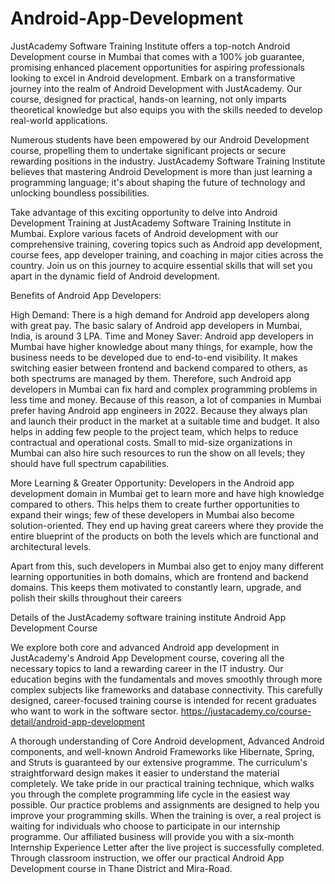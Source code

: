# Android-App-Development
JustAcademy Software Training Institute offers a top-notch Android Development course in Mumbai that comes with a 100% job guarantee, promising enhanced placement opportunities for aspiring professionals looking to excel in Android development. Embark on a transformative journey into the realm of Android Development with JustAcademy.
Our course, designed for practical, hands-on learning, not only imparts theoretical knowledge but also equips you with the skills needed to develop real-world applications.

Numerous students have been empowered by our Android Development course, propelling them to undertake significant projects or secure rewarding positions in the industry. JustAcademy Software Training Institute believes that mastering Android Development is more than just learning a programming language; it's about shaping the future of technology and unlocking boundless possibilities.

Take advantage of this exciting opportunity to delve into Android Development Training at JustAcademy Software Training Institute in Mumbai. Explore various facets of Android development with our comprehensive training, covering topics such as Android app development, course fees, app developer training, and coaching in major cities across the country. Join us on this journey to acquire essential skills that will set you apart in the dynamic field of Android development.

Benefits of Android App Developers:

High Demand: There is a high demand for Android app developers along with great pay. The basic salary of Android app developers in Mumbai, India, is around 3 LPA.
Time and Money Saver: Android app developers in Mumbai have higher knowledge about many things, for example, how the business needs to be developed due to end-to-end visibility. It makes switching easier between frontend and backend compared to others, as both spectrums are managed by them. Therefore, such Android app developers in Mumbai can fix hard and complex programming problems in less time and money.
Because of this reason, a lot of companies in Mumbai prefer having Android app engineers in 2022. Because they always plan and launch their product in the market at a suitable time and budget. It also helps in adding few people to the project team, which helps to reduce contractual and operational costs. Small to mid-size organizations in Mumbai can also hire such resources to run the show on all levels; they should have full spectrum capabilities.

More Learning & Greater Opportunity: Developers in the Android app development domain in Mumbai get to learn more and have high knowledge compared to others. This helps them to create further opportunities to expand their wings; few of these developers in Mumbai also become solution-oriented.
They end up having great careers where they provide the entire blueprint of the products on both the levels which are functional and architectural levels.

Apart from this, such developers in Mumbai also get to enjoy many different learning opportunities in both domains, which are frontend and backend domains. This keeps them motivated to constantly learn, upgrade, and polish their skills throughout their careers

Details of the JustAcademy software training institute Android App Development Course

We explore both core and advanced Android app development in JustAcademy's Android App Development course, covering all the necessary topics to land a rewarding career in the IT industry. Our education begins with the fundamentals and moves smoothly through more complex subjects like frameworks and database connectivity. This carefully designed, career-focused training course is intended for recent graduates who want to work in the software sector.
https://justacademy.co/course-detail/android-app-development

A thorough understanding of Core Android development, Advanced Android components, and well-known Android Frameworks like Hibernate, Spring, and Struts is guaranteed by our extensive programme. The curriculum's straightforward design makes it easier to understand the material completely. We take pride in our practical training technique, which walks you through the complete programming life cycle in the easiest way possible. Our practice problems and assignments are designed to help you improve your programming skills. When the training is over, a real project is waiting for individuals who choose to participate in our internship programme. Our affiliated business will provide you with a six-month Internship Experience Letter after the live project is successfully completed. Through classroom instruction, we offer our practical Android App Development course in Thane District and Mira-Road.
